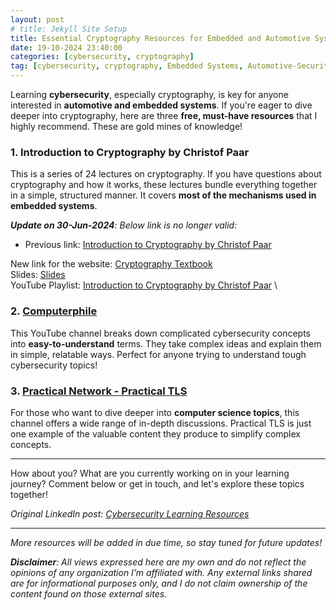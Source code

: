 ```yaml
---
layout: post
# title: Jekyll Site Setup
title: Essential Cryptography Resources for Embedded and Automotive Systems
date: 19-10-2024 23:40:00
categories: [cybersecurity, cryptography]
tag: [cybersecurity, cryptography, Embedded Systems, Automotive-Security, useful-links]
---
```


Learning **cybersecurity**, especially cryptography, is key for anyone interested in **automotive and embedded systems**. If you're eager to dive deeper into cryptography, here are three **free, must-have resources** that I highly recommend. These are gold mines of knowledge!

### 1. Introduction to Cryptography by Christof Paar
This is a series of 24 lectures on cryptography. If you have questions about cryptography and how it works, these lectures bundle everything together in a simple, structured manner. It covers **most of the mechanisms used in embedded systems**.

_**Update on 30-Jun-2024**: Below link is no longer valid:_
- Previous link: [Introduction to Cryptography by Christof Paar](https://crypto-textbook.com/)

New link for the website: [Cryptography Textbook](https://www.cryptography-textbook.com/) \
Slides: [Slides](https://www.cryptography-textbook.com/files/slides_1st.zip) \
YouTube Playlist: [Introduction to Cryptography by Christof Paar](https://www.youtube.com/@introductiontocryptography4223/videos) \

### 2. [Computerphile](https://www.youtube.com/user/Computerphile)
This YouTube channel breaks down complicated cybersecurity concepts into **easy-to-understand** terms. They take complex ideas and explain them in simple, relatable ways. Perfect for anyone trying to understand tough cybersecurity topics!

### 3. [Practical Network - Practical TLS](https://www.youtube.com/watch?v=HMoFvRK4HUo&list=PLIFyRwBY_4bTwRX__Zn4-letrtpSj1mzY&ab_channel=PracticalNetworking)
For those who want to dive deeper into **computer science topics**, this channel offers a wide range of in-depth discussions. Practical TLS is just one example of the valuable content they produce to simplify complex concepts.

---

How about you? What are you currently working on in your learning journey? Comment below or get in touch, and let's explore these topics together!

_Original LinkedIn post: [Cybersecurity Learning Resources](https://www.linkedin.com/posts/rakuram_cybersecurity-cryptography-learning-activity-7122069125278961664-4Y1-/)_

---

*More resources will be added in due time, so stay tuned for future updates!*

***Disclaimer**: All views expressed here are my own and do not reflect the opinions of any organization I’m affiliated with. Any external links shared are for informational purposes only, and I do not claim ownership of the content found on those external sites.*

